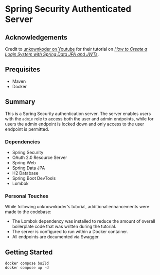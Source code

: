 # Spring Security Authenticated Server

## Acknowledgements

Credit to [unkownkoder on Youtube](https://www.youtube.com/@unknownkoder) for their tutorial on [_How to Create a Login System with Spring Data JPA and JWTs_](https://youtu.be/TeBt0Ike_Tk?si=ua8exzVlrdtlj9FD).

## Prequisites

- Maven
- Docker

## Summary

This is a Spring Security authentication server. The server enables users with the `admin` role to access both the user and admin endpoints, while for users the admin endpoint is locked down and only access to the user endpoint is permitted.

### Dependencies

- Spring Security
- OAuth 2.0 Resource Server
- Spring Web
- Spring Data JPA
- H2 Database
- Spring Boot DevTools
- Lombok

### Personal Touches

While following unknownkoder's tutorial, additional enhancements were made to the codebase:

- The Lombok dependency was installed to reduce the amount of overall boilerplate code that was written during the tutorial.
- The server is configured to run within a Docker container.
- All endpoints are documented via Swagger.

## Getting Started

```
docker compose build
docker compose up -d
```
